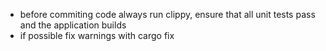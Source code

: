 - before commiting code always run clippy, ensure that all unit tests pass and the application builds
- if possible fix warnings with cargo fix